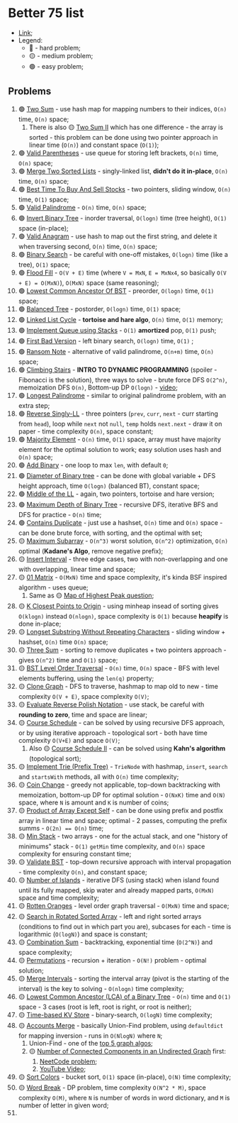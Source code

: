 # Better 75 list

- [Link](https://www.techinterviewhandbook.org/grind75/);
- Legend:
  - 🔴 - hard problem;
  - 🟡 - medium problem;
  - 🟢 - easy problem;

## Problems

1. 🟢 [Two Sum](./1_TwoSum.py) - use hash map for mapping numbers to their indices, `O(n)` time, `O(n)` space;
   1. There is also 🟡 [Two Sum II](https://leetcode.com/problems/two-sum-ii-input-array-is-sorted/) which has one difference - the array is sorted - this problem can be done using two pointer approach in linear time (`O(n)`) and constant space (`O(1)`);
2. 🟢 [Valid Parentheses](./2_ValidParentheses.py) - use queue for storing left brackets, `O(n)` time, `O(n)` space;
3. 🟢 [Merge Two Sorted Lists](./3_MergeTwoSortedLists.py) - singly-linked list, **didn't do it in-place**, `O(n)` time, `O(n)` space;
4. 🟢 [Best Time To Buy And Sell Stocks](./4_BestTimeToBuyAndSellStocks.py) - two pointers, sliding window, `O(n)` time, `O(1)` space;
5. 🟢 [Valid Palindrome](./5_ValidPalindrome.py) - `O(n)` time, `O(n)` space;
6. 🟢 [Invert Binary Tree](./6_InvertBinaryTree.py) - inorder traversal, `O(logn)` time (tree height), `O(1)` space (in-place);
7. 🟢 [Valid Anagram](./7_ValidAnagram.py) - use hash to map out the first string, and delete it when traversing second, `O(n)` time, `O(n)` space;
8. 🟢 [Binary Search](./8_BinarySearch.py) - be careful with one-off mistakes, `O(logn)` time (like a tree), `O(1)` space;
9. 🟢 [Flood Fill](./9_FloodFill.py) - `O(V + E)` time (where `V = MxN`, `E = MxNx4`, so basically `O(V + E) = O(MxN)`), `O(MxN)` space (same reasoning);
10. 🟢 [Lowest Common Ancestor Of BST](./10_LowestCommonAncestorOfBST.py) - preorder, `O(logn)` time, `O(1)` space;
11. 🟢 [Balanced Tree](./11_BalancedTree.py) - postorder, `O(logn)` time, `O(1)` space;
12. 🟢 [Linked List Cycle](./12_LinkedListCycle.py) - **tortoise and hare algo**, `O(n)` time, `O(1)` memory;
13. 🟢 [Implement Queue using Stacks](./13_ImplementQueueUsingStacks.py) - `O(1)` **amortized** pop, `O(1)` push;
14. 🟢 [First Bad Version](./14_FirstBadVersion.py) - left binary search, `O(logn)` time, `O(1)` ;
15. 🟢 [Ransom Note](./15_RansomNote.py) - alternative of valid palindrome, `O(n+m)` time, `O(n)` space;
16. 🟢 [Climbing Stairs](./16_ClimbingStairs.py) - **INTRO TO DYNAMIC PROGRAMMING** (spoiler - Fibonacci is the solution), three ways to solve - brute force DFS `O(2^n)`, memoization DFS `O(n)`, Bottom-up DP `O(logn)` - [video](https://www.youtube.com/watch?v=Y0lT9Fck7qI);
17. 🟢 [Longest Palindrome](./17_LongestPalindrome.py) - similar to original palindrome problem, with an extra step;
18. 🟢 [Reverse Singly-LL](./18_ReverseLL.py) - three pointers (`prev`, `curr`, `next` - curr starting from `head`), loop while `next` not `null`, `temp` holds `next.next` - draw it on paper - time complexity `O(n)`, space constant;
19. 🟢 [Majority Element](./19_MajorityElement.py) - `O(n)` time, `O(1)` space, array must have majority element for the optimal solution to work; easy solution uses hash and `O(n)` space;
20. 🟢 [Add Binary](./20_AddBinary.py) - one loop to max `len`, with default `0`;
21. 🟢 [Diameter of Binary tree](./21_DiameterOfBinaryTree.py) - can be done with global variable + DFS height approach, time `O(logn)` (balanced BT), constant space;
22. 🟢 [Middle of the LL](./22_MiddleOfTheLL.py) - again, two pointers, tortoise and hare version;
23. 🟢 [Maximum Depth of Binary Tree](./23_MaximumDepthOfBT.py) - recursive DFS, iterative BFS and DFS for practice - `O(n)` time;
24. 🟢 [Contains Duplicate](./24_ContainsDuplicate.py) - just use a hashset, `O(n)` time and `O(n)` space - can be done brute force, with sorting, and the optimal with set;
25. 🟡 [Maximum Subarray](./25_MaximumSubarray.py) - `O(n^3)` worst solution, `O(n^2)` optimization, `O(n)` optimal (**Kadane's Algo**, remove negative prefix);
26. 🟡 [Insert Interval](./26_InsertInterval.py) - three edge cases, two with non-overlapping and one with overlapping, linear time and space;
27. 🟡 [01 Matrix](./27_01Matrix.py) - `O(MxN)` time and space complexity, it's kinda BSF inspired algorithm - uses queue;
    1. Same as 🟡 [Map of Highest Peak question](https://leetcode.com/problems/map-of-highest-peak/description/);
28. 🟡 [K Closest Points to Origin](./28_KClosestPointsToOrigin.py) - using minheap insead of sorting gives `O(klogn)` instead `O(nlogn)`, space complexity is `O(1)` because **heapify** is done in-place;
29. 🟡 [Longset Substring Without Repeating Characters](./29_LongestSubstringWithoutRepeatingCharacters.py) - sliding window + hashset, `O(n)` time `O(n)` space;
30. 🟡 [Three Sum](./30_ThreeSum.py) - sorting to remove duplicates + two pointers approach - gives `O(n^2)` time and `O(1)` space;
31. 🟡 [BST Level Order Traversal](./31_LevelOrderTraversal.py) - `O(n)` time, `O(n)` space - BFS with level elements buffering, using the `len(q)` property;
32. 🟡 [Clone Graph](./32_CloneGraph.py) - DFS to traverse, hashmap to map old to new - time complexity `O(V + E)`, space complexity `O(V)`;
33. 🟡 [Evaluate Reverse Polish Notation](./33_EvaluateReversePolishNotation.py) - use stack, be careful with **rounding to zero**, time and space are linear;
34. 🟡 [Course Schedule](./34_CourseSchedule.py) - can be solved by using recursive DFS approach, or by using iterative approach - topological sort - both have time complexity `O(V+E)` and space `O(V)`;
    1. Also 🟡 [Course Schedule II](./32_2_CourseScheduleII.py) - can be solved using **Kahn's algorithm** (topological sort);
35. 🟡 [Implement Trie (Prefix Tree)](./35_ImplementTrie.py) - `TrieNode` with hashmap, `insert`, `search` and `startsWith` methods, all with `O(n)` time complexity;
36. 🟡 [Coin Change](./36_CoinChange.py) - greedy not applicable, top-down backtracking with memoization, bottom-up DP for optimal solution - `O(NxK)` time and `O(N)` space, where `N` is amount and `K` is number of coins;
37. 🟡 [Product of Array Except Self](./37_ProductOfArrayExceptSelf.py) - can be done using prefix and postfix array in linear time and space; optimal - 2 passes, computing the prefix summs - `O(2n) == O(n)` time;
38. 🟡 [Min Stack](./38_MinStack.py) - two arrays - one for the actual stack, and one "history of minimums" stack - `O(1)` `getMin` time complexity, and `O(n)` space complexity for ensuring constant time;
39. 🟡 [Validate BST](./39_ValidateBST.py) - top-down recursive approach with interval propagation - time complexity `O(n)`, and constant space;
40. 🟡 [Number of Islands](./40_NumberOfIslands.py) - iterative DFS (using stack) when island found until its fully mapped, skip water and already mapped parts, `O(MxN)` space and time complexity;
41. 🟡 [Rotten Oranges](./41_RottingOranges.py) - level order graph traversal - `O(MxN)` time and space;
42. 🟡 [Search in Rotated Sorted Array](./42_SearchInRotatedSortedArray.py) - left and right sorted arrays (conditions to find out in which part you are), subcases for each - time is logarithmic (`O(logN)`) and space is constant;
43. 🟡 [Combination Sum](./43_CombinationSum.py) - backtracking, exponential time (`O(2^N)`) and space complexity;
44. 🟡 [Permutations](./44_Permutations.py) - recursion + iteration - `O(N!)` problem - optimal solution;
45. 🟡 [Merge Intervals](./45_MergeIntervals.py) - sorting the interval array (pivot is the starting of the interval) is the key to solving - `O(nlogn)` time complexity;
46. 🟡 [Lowest Common Ancestor (LCA) of a Binary Tree](./46_LCAofBST.py) - `O(n)` time and `O(1)` space - 3 cases (root is left, root is right, or root is neither);
47. 🟡 [Time-based KV Store](./47_TimeBasedKVStore.py) - binary-search, `O(logN)` time complexity;
48. 🟡 [Accounts Merge](./48_AccountsMerge.py) - basically Union-Find problem, using `defaultdict` for mapping inversion - runs in `O(NlogN)` where `N`;
    1. Union-Find - one of the [top 5 graph algos]((https://www.youtube.com/watch?v=utDu3Q7Flrw&t=295s));
    2. 🟡 [Number of Connected Components in an Undirected Graph](./48_1NumberOfConnectedComponents.py) first:
       1. [NeetCode problem](https://neetcode.io/problems/count-connected-components);
       2. [YouTube Video](https://www.youtube.com/watch?v=8f1XPm4WOUc);
49. 🟡 [Sort Colors](./49_SortColors.py) - bucket sort, `O(1)` space (in-place), `O(N)` time complexity;
50. 🟡 [Word Break](./50_WordBreak.py) - DP problem, time complexity `O(N^2 * M)`, space complexity `O(M)`, where `N` is number of words in word dictionary, and `M` is number of letter in given word;
51. 
